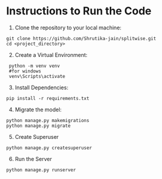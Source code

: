 # Instructions to Run the Code

1. Clone the repository to your local machine:

```
git clone https://github.com/Shrutika-jain/splitwise.git
cd <project_directory>
```

2. Create a Virtual Environment:

```
 python -m venv venv
 #for windows
 venv\Scripts\activate
```

3. Install Dependencies:

```
pip install -r requirements.txt
```

4. Migrate the model:
   
 ```
python manage.py makemigrations
python manage.py migrate
```

5. Create Superuser
```
python manage.py createsuperuser
```

6. Run the Server
```
python manage.py runserver
 ```
   
